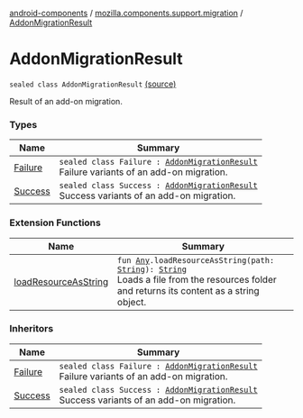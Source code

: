 [android-components](../../index.md) / [mozilla.components.support.migration](../index.md) / [AddonMigrationResult](./index.md)

# AddonMigrationResult

`sealed class AddonMigrationResult` [(source)](https://github.com/mozilla-mobile/android-components/blob/master/components/support/migration/src/main/java/mozilla/components/support/migration/AddonMigration.kt#L24)

Result of an add-on migration.

### Types

| Name | Summary |
|---|---|
| [Failure](-failure.md) | `sealed class Failure : `[`AddonMigrationResult`](./index.md)<br>Failure variants of an add-on migration. |
| [Success](-success/index.md) | `sealed class Success : `[`AddonMigrationResult`](./index.md)<br>Success variants of an add-on migration. |

### Extension Functions

| Name | Summary |
|---|---|
| [loadResourceAsString](../../mozilla.components.support.test.file/kotlin.-any/load-resource-as-string.md) | `fun `[`Any`](https://kotlinlang.org/api/latest/jvm/stdlib/kotlin/-any/index.html)`.loadResourceAsString(path: `[`String`](https://kotlinlang.org/api/latest/jvm/stdlib/kotlin/-string/index.html)`): `[`String`](https://kotlinlang.org/api/latest/jvm/stdlib/kotlin/-string/index.html)<br>Loads a file from the resources folder and returns its content as a string object. |

### Inheritors

| Name | Summary |
|---|---|
| [Failure](-failure.md) | `sealed class Failure : `[`AddonMigrationResult`](./index.md)<br>Failure variants of an add-on migration. |
| [Success](-success/index.md) | `sealed class Success : `[`AddonMigrationResult`](./index.md)<br>Success variants of an add-on migration. |
